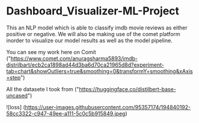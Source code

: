 # Dashboard_Visualizer-ML-Project
This an NLP model which is able to classify imdb movie reviews as either positive or negative. We will also be making use of the comet platform inorder to visualize our model results as well as the model pipeline.
 
   You can see my work here on Comit ("https://www.comet.com/anuragsharma5893/imdb-distrilbart/ecb2ca1898ad44d3ba6d70ca21965d8d?experiment-tab=chart&showOutliers=true&smoothing=0&transformY=smoothing&xAxis=step")
   
 All the datasete I took from ("https://huggingface.co/distilbert-base-uncased")  
 
![loss]
(https://user-images.githubusercontent.com/95357174/194840192-58cc3322-c947-49ee-a111-5c0c5b915849.jpeg)
